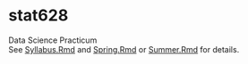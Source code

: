 # stat628
Data Science Practicum  
See [Syllabus.Rmd](Syllabus.Rmd) and [Spring.Rmd](Spring.Rmd) or [Summer.Rmd](Summer.Rmd) for details.

